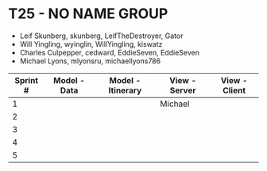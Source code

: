 # T25 - NO NAME GROUP

* Leif Skunberg, skunberg, LeifTheDestroyer, Gator
* Will Yingling, wyinglin, WillYingling, kiswatz
* Charles Culpepper, cedward, EddieSeven, EddieSeven
* Michael Lyons, mlyonsru, michaellyons786


Sprint # | Model - Data | Model - Itinerary | View - Server | View - Client
------------ | ------------- | ------------- | ------------- | -------------
1 |  |  | Michael |  
2 |  |  |  |  
3 |  |  |  |  
4 |  |  |  |  
5 |  |  |  |  

